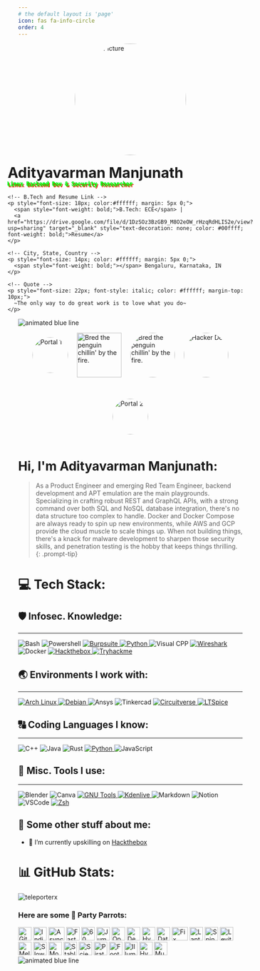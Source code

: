 ```yaml
---
# the default layout is 'page'
icon: fas fa-info-circle
order: 4
---
```

<div style="display: flex; flex-direction: column; align-items: center;">
  <img src="https://avatars.githubusercontent.com/u/97651440?v=4" alt="Profile Picture" style="border-radius: 50%; width: 250px; height: 250px; margin-bottom: 20px;" />
  <div>
    <p style="font-size: 32px; font-weight: bold; margin: 0;">Adityavarman Manjunath</p>
    <p style="
      font-size: 12px; 
      font-weight: bold; 
      margin: 0; 
      font-family: 'Press Start 2P', monospace; 
      color: #00ff00; 
      text-shadow: 0 0 5px #00ff00, 0 0 10px #00ff00, 0 0 20px #00ff00;
      animation: glitch 5s infinite;
    ">
      Linux Backend Dev & Security Researcher
    </p>

    <!-- B.Tech and Resume Link -->
    <p style="font-size: 18px; color:#ffffff; margin: 5px 0;">
      <span style="font-weight: bold;">B.Tech: ECE</span> | 
      <a href="https://drive.google.com/file/d/1DzSOz3BzGB9_M8O2eOW_rHzqRdHLIS2e/view?usp=sharing" target="_blank" style="text-decoration: none; color: #00ffff; font-weight: bold;">Resume</a>
    </p>

    <!-- City, State, Country -->
    <p style="font-size: 14px; color: #ffffff; margin: 5px 0;">
      <span style="font-weight: bold;"></span> Bengaluru, Karnataka, IN
    </p>

    <!-- Quote -->
    <p style="font-size: 22px; font-style: italic; color: #ffffff; margin-top: 10px;">
      ~The only way to do great work is to love what you do~
    </p>
  </div>
</div>

<img src="https://user-images.githubusercontent.com/73097560/115834477-dbab4500-a447-11eb-908a-139a6edaec5c.gif" alt="animated blue line">

<!-- Link to Google Fonts for a pixel-like style -->
<link href="https://fonts.googleapis.com/css2?family=Press+Start+2P&display=swap" rel="stylesheet">

<style>
@keyframes glitch {
  0% {
    text-shadow: 2px 2px #ff0000, -2px -2px #00ff00;
  }
  20% {
    text-shadow: -2px 2px #00ff00, 2px -2px #0000ff;
  }
  40% {
    text-shadow: 2px -2px #ff0000, -2px 2px #0000ff;
  }
  60% {
    text-shadow: -2px -2px #0000ff, 2px 2px #ff0000;
  }
  80% {
    text-shadow: 1px -1px #ff00ff, -1px 1px #00ff00;
  }
  100% {
    text-shadow: 2px 2px #00ff00, -2px -2px #ff0000;
  }
}
</style>

<div style="display: flex; justify-content: center; align-items: center; gap: 20px; flex-wrap: wrap;">
  <img 
    alt="Portal 1" 
    width="80" 
    style="border-radius: 50px;" 
    src="https://media0.giphy.com/media/v1.Y2lkPTc5MGI3NjExMHZzY2pubjBxaTQybWZwcHo0bmN0b3gyZTlzN3Rzem9saWY2MHFyNyZlcD12MV9pbnRlcm5hbF9naWZfYnlfaWQmY3Q9cw/j6ZnG1cyxDfXjSYaVR/giphy.webp" 
  />
  
  <img 
    alt="Bred the penguin chillin' by the fire." 
    width="100" 
    src="https://raw.githubusercontent.com/cszach/cszach/master/img/Fire.gif" 
  />
  
  <img 
    alt="Bred the penguin chillin' by the fire." 
    width="100" 
    style="border-radius: 50px;" 
    src="https://www.gifcen.com/wp-content/uploads/2023/06/hacker-gif-1.gif" 
  />
  
  <img 
    alt="Hacker Dev" 
    width="100" 
    style="border-radius: 50px;" 
    src="https://tryhackme-images.s3.amazonaws.com/user-avatars/61a7aee5466f2500415ffeeb-1707091688278" 
  />
  
  <img 
    alt="Portal 2" 
    width="80" 
    style="border-radius: 50px;" 
    src="https://media0.giphy.com/media/v1.Y2lkPTc5MGI3NjExMHZzY2pubjBxaTQybWZwcHo0bmN0b3gyZTlzN3Rzem9saWY2MHFyNyZlcD12MV9pbnRlcm5hbF9naWZfYnlfaWQmY3Q9cw/j6ZnG1cyxDfXjSYaVR/giphy.webp" 
  />
</div>

# Hi, I'm Adityavarman Manjunath:

> As a Product Engineer and emerging Red Team Engineer, backend development and APT emulation are the main playgrounds. Specializing in crafting robust REST and GraphQL APIs, with a strong command over both SQL and NoSQL database integration, there's no data structure too complex to handle. Docker and Docker Compose are always ready to spin up new environments, while AWS and GCP provide the cloud muscle to scale things up. When not building things, there's a knack for malware development to sharpen those security skills, and penetration testing is the hobby that keeps things thrilling.
{: .prompt-tip}

# 💻 Tech Stack:

## 🛡️ Infosec. Knowledge:
---
<div>
  <img src="https://img.shields.io/badge/Bash-4EAA25?logo=gnubash&logoColor=white&style=for-the-badge" alt="Bash" />
  <img src="https://img.shields.io/badge/POWERSHELL-blue?style=flat&logo=powershell&logoColor=white" alt="Powershell" />
  <a href="https://portswigger.net/burp">
    <img src="https://img.shields.io/badge/burpsuite-black?style=for-the-badge&logo=portswigger" alt="Burpsuite" />
  </a>
  <a href="https://www.python.org">
    <img src="https://img.shields.io/badge/python-darkblue?style=for-the-badge&logo=python&logoColor=yellow" alt="Python" />
  </a>
  <img src="https://img.shields.io/badge/Visual%20C++-black?style=flat&logo=visualstudio&logoColor=violet" alt="Visual CPP" />
  <a href="https://www.wireshark.org">
    <img src="https://img.shields.io/badge/wireshark-white?style=for-the-badge&logo=wireshark&logoColor=blue" alt="Wireshark" />
  </a>
  <img src="https://img.shields.io/badge/Docker-white?style=for-the-badge&logo=docker&logoColor=blue" alt="Docker" />
  <a href="https://app.hackthebox.com/">
    <img src="https://img.shields.io/badge/hackthebox-black?style=for-the-badge&logo=hackthebox&logoColor=neongreen" alt="Hackthebox" />
  </a>
  <a href="https://tryhackme.com">
    <img src="https://img.shields.io/badge/tryhackme-black?style=for-the-badge&logo=tryhackme&logoColor=white" alt="Tryhackme" />
  </a>
</div>

## 🌏 Environments I work with:
---
<div>
  <a href="https://wiki.archlinux.org/title/User:Adi-mj">
    <img src="https://img.shields.io/badge/archlinux-gray?style=for-the-badge&logo=archlinux" alt="Arch Linux" />
  </a>
  <a href="https://www.debian.org">
    <img src="https://img.shields.io/badge/debian-white?style=for-the-badge&logo=debian&logoColor=red" alt="Debian" />
  </a>
  <img src="https://img.shields.io/badge/Ansys-white?style=for-the-badge&logo=ansys" alt="Ansys" />
  <img src="https://img.shields.io/badge/tinkercad-red?style=for-the-badge&logo=tinkercad" alt="Tinkercad" />
  <a href="https://circuitverse.org/users/33793">
    <img src="https://img.shields.io/badge/circuitverse-green?style=for-the-badge&logo=circuitverse&logoColor=white" alt="Circuitverse" />
  </a>
  <a href="https://circuitverse.org/users/33793">
    <img src="https://img.shields.io/badge/ltspice-grey?style=for-the-badge&logo=ltspice&logoColor=red" alt="LTSpice" />
  </a>
</div>

## 🔠 Coding Languages I know:
---
<div>
  <img src="https://img.shields.io/badge/C++-00599C?logo=cplusplus&logoColor=white&style=for-the-badge" alt="C++" />
  <img src="https://img.shields.io/badge/Java-F8981D?logo=java&logoColor=white&style=for-the-badge" alt="Java" />
  <img src="https://img.shields.io/badge/-RUST-informational?logo=rust&style=for-the-badge&logoColor=000000&color=e01b24&labelColor=ffffff" alt="Rust" />
  <a href="https://www.python.org">
    <img src="https://img.shields.io/badge/python-darkblue?style=for-the-badge&logo=python&logoColor=yellow" alt="Python" />
  </a>
  <img src="https://img.shields.io/badge/JavaScript-F7DF1E?logo=javascript&logoColor=black&style=for-the-badge" alt="JavaScript" />
</div>

## 🧰 Misc. Tools I use:
---
<div>
  <img src="https://img.shields.io/badge/blender-%23F5792A.svg?style=for-the-badge&logo=blender&logoColor=white" alt="Blender" />
  <img src="https://img.shields.io/badge/Canva-%2300C4CC.svg?style=for-the-badge&logo=Canva&logoColor=white" alt="Canva" />
  <a href="https://www.debian.org">
    <img src="https://img.shields.io/badge/gnutools-white?style=for-the-badge&logo=gnu&logoColor=black" alt="GNU Tools" />
  </a>
  <a href="https://kdenlive.org/en/">
    <img src="https://img.shields.io/badge/kdenlive-white?style=for-the-badge&logo=kdenlive&logoColor=blue" alt="Kdenlive" />
  </a>
  <img src="https://img.shields.io/badge/markdown-%23000000.svg?style=for-the-badge&logo=markdown&logoColor=white" alt="Markdown" />
  <img src="https://img.shields.io/badge/Notion-%23000000.svg?style=for-the-badge&logo=notion&logoColor=white" alt="Notion" />
  <img src="https://img.shields.io/badge/VSCode-007ACC?logo=visualstudiocode&logoColor=white&style=for-the-badge" alt="VSCode" />
  <a href="https://ohmyz.sh">
    <img src="https://img.shields.io/badge/Zsh-f15a24?style=for-the-badge" alt="Zsh" />
  </a>
</div>

## 💫 Some other stuff about me:
  - 🔭 I’m currently upskilling on [Hackthebox](https://app.hackthebox.com/)
  
# 📊 GitHub Stats:
<p> 
  <img src="https://github-readme-stats.vercel.app/api?username=teleporterx&theme=dark&hide_border=false&include_all_commits=true&count_private=true" alt="teleporterx" />
</p>

### Here are some 🦜 Party Parrots:
<div>
    <img src="https://cultofthepartyparrot.com/parrots/hd/githubparrot.gif" width="30" height="30" alt="GitHub Parrot"/>
    <img src="https://cultofthepartyparrot.com/flags/hd/indiaparrot.gif" width="30" height="30" alt="India Parrot"/>
    <img src="https://cultofthepartyparrot.com/parrots/asyncparrot.gif" width="36" height="30" alt="Async Parrot"/>
    <img src="https://cultofthepartyparrot.com/parrots/hd/exceptionallyfastparrot.gif" width="30" height="30" alt="Fast Parrot"/>
    <img src="https://cultofthepartyparrot.com/parrots/hd/60fpsparrot.gif" width="30" height="30" alt="60 FPS Parrot"/>
    <img src="https://cultofthepartyparrot.com/parrots/hd/jumpingparrot.gif" width="30" height="30" alt="Jumping Parrot"/>
    <img src="https://cultofthepartyparrot.com/parrots/hd/opensourceparrot.gif" width="30" height="30" alt="Open Source Parrot"/>
    <img src="https://cultofthepartyparrot.com/parrots/hd/dealwithitnowparrot.gif" width="30" height="30" alt="Deal With It Parrot"/>
    <img src="https://cultofthepartyparrot.com/parrots/hd/hypnoparrotlight.gif" width="30" height="30" alt="Hypno Parrot"/>
    <img src="https://cultofthepartyparrot.com/parrots/databaseparrot.gif" width="30" height="30" alt="Database Parrot"/>
    <img src="https://cultofthepartyparrot.com/parrots/fixparrot.gif" width="36" height="30" alt="Fix Parrot"/>
    <img src="https://cultofthepartyparrot.com/parrots/hd/laptop_parrot.gif" width="30" height="30" alt="Laptop Parrot"/>
    <img src="https://cultofthepartyparrot.com/parrots/hd/spinningparrot.gif" width="30" height="30" alt="Spinning Parrot"/>
    <img src="https://cultofthepartyparrot.com/parrots/hd/levitationparrot.gif" width="30" height="30" alt="Levitation Parrot"/>
    <img src="https://cultofthepartyparrot.com/parrots/hd/meldparrot.gif" width="30" height="30" alt="Meld Parrot"/>
    <img src="https://cultofthepartyparrot.com/parrots/slomoparrot.gif" width="30" height="30" alt="Slow Mo Parrot"/>
    <img src="https://cultofthepartyparrot.com/parrots/hd/moonwalkingparrot.gif" width="30" height="30" alt="Moonwalking Parrot"/>
    <img src="https://cultofthepartyparrot.com/parrots/hd/stableparrot.gif" width="30" height="30" alt="Stable Parrot"/>
    <img src="https://cultofthepartyparrot.com/parrots/hd/scienceparrot.gif" width="30" height="30" alt="Science Parrot"/>
    <img src="https://cultofthepartyparrot.com/parrots/hd/pirateparrot.gif" width="30" height="30" alt="Pirate Parrot"/>
    <img src="https://cultofthepartyparrot.com/parrots/hd/footballparrot.gif" width="30" height="30" alt="Football Parrot"/>
    <img src="https://cultofthepartyparrot.com/parrots/hd/illuminatiparrot.gif" width="30" height="30" alt="Illuminati Parrot"/>
    <img src="https://cultofthepartyparrot.com/parrots/hd/hypnoparrotdark.gif" width="30" height="30" alt="Hypno Dark Parrot"/>
    <img src="https://cultofthepartyparrot.com/parrots/hd/mustacheparrot.gif" width="30" height="30" alt="Mustache Parrot"/>
</div>

<img src="https://user-images.githubusercontent.com/73097560/115834477-dbab4500-a447-11eb-908a-139a6edaec5c.gif" alt="animated blue line">
